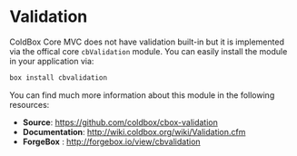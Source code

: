 # Validation

ColdBox Core MVC does not have validation built-in but it is implemented via the offical core  <code>cbValidation</code> module.  You can easily install the module in your application via:

```bash
box install cbvalidation
```

You can find much more information about this module in the following resources:

* **Source**: https://github.com/coldbox/cbox-validation
* **Documentation**: http://wiki.coldbox.org/wiki/Validation.cfm
* **ForgeBox** : http://forgebox.io/view/cbvalidation